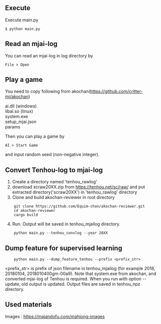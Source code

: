 ## Execute
Execute main.py

```$ python main.py```

## Read an mjai-log
You can read an mjai-log in log directory by

```File > Open```

## Play a game
You need to copy following from akochan(https://github.com/critter-mj/akochan)

ai.dll (windows)  
libai.so (linux)  
system.exe  
setup_mjai.json  
params  

Then you can play a game by

```AI > Start Game```

and input random seed (non-negative integer).

## Convert Tenhou-log to mjai-log

1. Create a directory named 'tenhou_rawlog'  
2. download scraw20XX.zip from https://tenhou.net/sc/raw/ and put extracted directory('scraw20XX') in 'tenhou_rawlog' directory  
3. Clone and build akochan-reviewer in root directory  
```
    git clone https://github.com/Equim-chan/akochan-reviewer.git
    cd akochan-reviewer
    cargo build
```
4. Run. Output will be saved in tenhou_mjailog directory.
```
    python main.py --tenhou_convlog --year 20XX
```

## Dump feature for supervised learning
```
    python main.py --dump_feature_tenhou --prefix <prefix_str>
```
<prefix_str> is prefix of json filename in tenhou_mjailog (for example 2018, 20180104, 2018010400gm-00a9).
Note that system.exe from akochan, and converted mjai-log of Tenhou is required.
When you run with option --update, old output is updated.
Output files are saved in tenhou_npz directory.

## Used materials

Images : https://majandofu.com/mahjong-images